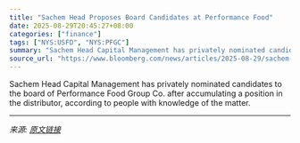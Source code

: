 ```yaml
---
title: "Sachem Head Proposes Board Candidates at Performance Food"
date: 2025-08-29T20:45:27+08:00
categories: ["finance"]
tags: ["NYS:USFD", "NYS:PFGC"]
summary: "Sachem Head Capital Management has privately nominated candidates to the board of Performance Food Group Co. after accumulating a position in the distributor, according to people with knowledge of the"
source_url: "https://www.bloomberg.com/news/articles/2025-08-29/sachem-head-proposes-board-candidates-at-performance-food"
---
```


Sachem Head Capital Management has privately nominated candidates to the board of Performance Food Group Co. after accumulating a position in the distributor, according to people with knowledge of the matter.

---

*来源: [原文链接](https://www.bloomberg.com/news/articles/2025-08-29/sachem-head-proposes-board-candidates-at-performance-food)*
